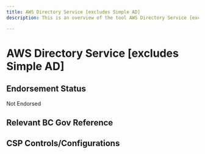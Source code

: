 ```yaml
---
title: AWS Directory Service [excludes Simple AD]
description: This is an overview of the tool AWS Directory Service [excludes Simple AD], and its current status  within BC Gov.

---
```

<!---
Note: this is a generated file.  You should not edit it directly.  Please check https://github.com/bcgov/cloud-pathfinder for details.
-->
# AWS Directory Service [excludes Simple AD]



## Endorsement Status
Not Endorsed

## Relevant BC Gov Reference


## CSP Controls/Configurations
